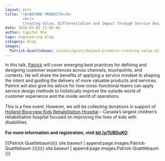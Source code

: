 ```yaml
---
layout: post
title: "<b>BEYOND PRODUCTS</b>
        <br/>
        Creating Value, Differentiation and Impact through Service Design by Patrick Quattlebaum"
date: 2016-03-03 11:00:00
author: Capital One 
tags: engineering blog
category: blog
images:
  Patrick-Quattlebaum: /assets/posts/beyond-products-creating-value-differentiation-and-impact-through-service-design/Patrick-Quattlebaum.jpg
---
```

In this talk, <a href="https://twitter.com/ptquattlebaum" target="_blank">Patrick</a>  will cover emerging best practices for defining and designing customer experiences across channels, touchpoints, and contexts. He will share the benefits of applying a service mindset to shaping the intent and guiding the delivery of more valuable products and services. Patrick will also give his advice for how cross-functional teams can apply service design methods to holistically improve the outside world of customer experience and the inside world of operations.
<br/><br/>
This is a free event. However, we will be collecting donations in support of <a href="http://www.hollandbloorview.ca/Home" target="_blank">Holland Bloorview Kids Rehabilitation Hospital</a> – Canada’s largest children’s rehabilitation hospital focused on improving the lives of kids with disabilities.
<br/><br/>
<b>For more information and registration, visit <a href="http://bit.ly/1UBDuKO" target="_blank">bit.ly/1UBDuKO<a></b>.
<br/><br/>
[![Patrick Quattlebaum]({{ site.baseurl | append:page.images.Patrick-Quattlebaum }})]({{ site.baseurl | append:page.images.Patrick-Quattlebaum }})
